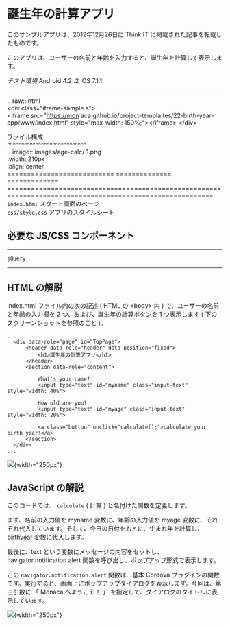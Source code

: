 誕生年の計算アプリ
==================

<div class="admonition note">

このサンプルアプリは、2012年12月26日に Think IT
に掲載された記事を転載したものです。

</div>

このアプリは、ユーザーの名前と年齢を入力すると、誕生年を計算して表示します。

  *テスト環境* Android 4.2                                   .2 iOS 7.1.1                   
  ---------------------------------------------------------- ------------------------------ ------------------------------------------------------------------------------------------------------------
  .. raw:: html                                                                             
  &lt;div class="iframe-sample                               s"&gt;                         
  &lt;iframe src="<https://mon>                              aca.github.io/project-templa   tes/22-birth-year-app/www/index.html" style="max-width: 150%;"&gt;&lt;/iframe&gt;
  &lt;/div&gt;                                                                              
                                                                                            
  ファイル構成                                                                              
  \^\^\^\^\^\^\^\^\^\^\^\^\^\^\^\^\^\^\^\^\^\^\^\^\^\^\^\^                                  
  .. image:: images/age-calc/                                1.png                          
  :width: 210px                                                                             
  :align: center                                                                            
  ===========================                                ============== =============   ==========================================================================================================
  `index.html`                                               スタート画面のページ           
  `css/style.css`                                            アプリのスタイルシート         

必要な JS/CSS コンポーネント
----------------------------

  ---------- --
  `jQuery`   
  ---------- --

HTML の解説
-----------

index.html ファイル内の次の記述 ( HTML の &lt;body&gt; 内 )
で、ユーザーの名前と年齢の入力欄を 2 つ、および、誕生年の計算ボタンを 1
つ表示します ( 下のスクリーンショットを参照のこと )。

``` {.sourceCode .html}
...
  <div data-role="page" id="TopPage">
      <header data-role="header" data-position="fixed">
          <h1>誕生年の計算アプリ</h1>
      </header>
      <section data-role="content">

          What's your name?
          <input type="text" id="myname" class="input-text" style="width: 40%">

          How old are you?
          <input type="text" id="myage" class="input-text" style="width: 20%">

          <a class="button" onclick="calculate();">calculate your birth year!</a>
      </section>
  </div>
...
```

![](images/age-calc/3.png){width="250px"}

JavaScript の解説
-----------------

このコードでは、 `calculate` ( 計算 ) と名付けた関数を定義します。

まず、名前の入力値を myname 変数に、年齢の入力値を myage
変数に、それぞれ代入しています。そして、今日の日付をもとに、生まれ年を計算し、birthyear
変数に代入します。

最後に、text
という変数にメッセージの内容をセットし、navigator.notification.alert
関数を呼び出し、ポップアップ形式で表示します。

この `navigator.notification.alert` 関数は、基本 Cordova
プラグインの関数です。実行すると、画面上にポップアップダイアログを表示します。今回は、第三引数に
「 Monaca へようこそ！ 」
を指定して、ダイアログのタイトルに表示しています。

![](images/age-calc/4.png){width="250px"}

